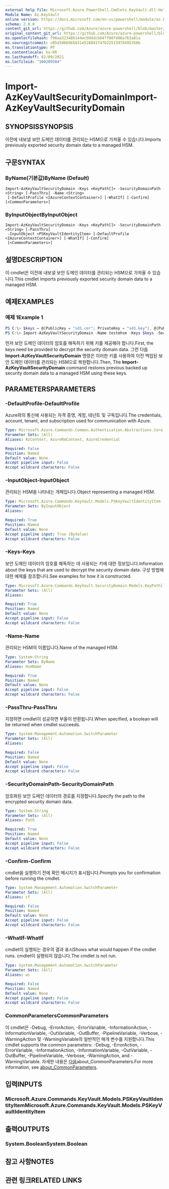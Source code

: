 ```yaml
---
external help file: Microsoft.Azure.PowerShell.Cmdlets.KeyVault.dll-Help.xml
Module Name: Az.KeyVault
online version: https://docs.microsoft.com/en-us/powershell/module/az.keyvault/import-azkeyvaultsecuritydomain
schema: 2.0.0
content_git_url: https://github.com/Azure/azure-powershell/blob/master/src/KeyVault/KeyVault/help/Import-AzKeyVaultSecurityDomain.md
original_content_git_url: https://github.com/Azure/azure-powershell/blob/master/src/KeyVault/KeyVault/help/Import-AzKeyVaultSecurityDomain.md
ms.openlocfilehash: f96aa323486144ec9d4dcb04ff00f408a763a81a
ms.sourcegitcommit: c05d3d669b5631e526841f47b22513d78495350b
ms.translationtype: MT
ms.contentlocale: ko-KR
ms.lasthandoff: 02/09/2021
ms.locfileid: "100209304"
---
```

# <span data-ttu-id="4f497-101">Import-AzKeyVaultSecurityDomain</span><span class="sxs-lookup"><span data-stu-id="4f497-101">Import-AzKeyVaultSecurityDomain</span></span>

## <span data-ttu-id="4f497-102">SYNOPSIS</span><span class="sxs-lookup"><span data-stu-id="4f497-102">SYNOPSIS</span></span>
<span data-ttu-id="4f497-103">이전에 내보낼 보안 도메인 데이터를 관리되는 HSM으로 가져올 수 있습니다.</span><span class="sxs-lookup"><span data-stu-id="4f497-103">Imports previously exported security domain data to a managed HSM.</span></span>

## <span data-ttu-id="4f497-104">구문</span><span class="sxs-lookup"><span data-stu-id="4f497-104">SYNTAX</span></span>

### <span data-ttu-id="4f497-105">ByName(기본값)</span><span class="sxs-lookup"><span data-stu-id="4f497-105">ByName (Default)</span></span>
```
Import-AzKeyVaultSecurityDomain -Keys <KeyPath[]> -SecurityDomainPath <String> [-PassThru] -Name <String>
 [-DefaultProfile <IAzureContextContainer>] [-WhatIf] [-Confirm] [<CommonParameters>]
```

### <span data-ttu-id="4f497-106">ByInputObject</span><span class="sxs-lookup"><span data-stu-id="4f497-106">ByInputObject</span></span>
```
Import-AzKeyVaultSecurityDomain -Keys <KeyPath[]> -SecurityDomainPath <String> [-PassThru]
 -InputObject <PSKeyVaultIdentityItem> [-DefaultProfile <IAzureContextContainer>] [-WhatIf] [-Confirm]
 [<CommonParameters>]
```

## <span data-ttu-id="4f497-107">설명</span><span class="sxs-lookup"><span data-stu-id="4f497-107">DESCRIPTION</span></span>
<span data-ttu-id="4f497-108">이 cmdlet은 이전에 내보낼 보안 도메인 데이터를 관리되는 HSM으로 가져올 수 있습니다.</span><span class="sxs-lookup"><span data-stu-id="4f497-108">This cmdlet imports previously exported security domain data to a managed HSM.</span></span>

## <span data-ttu-id="4f497-109">예제</span><span class="sxs-lookup"><span data-stu-id="4f497-109">EXAMPLES</span></span>

### <span data-ttu-id="4f497-110">예제 1</span><span class="sxs-lookup"><span data-stu-id="4f497-110">Example 1</span></span>
```powershell
PS C:\> $keys = @{PublicKey = "sd1.cer"; PrivateKey = "sd1.key"}, @{PublicKey = "sd2.cer"; PrivateKey = "sd2.key"}, @{PublicKey = "sd3.cer"; PrivateKey = "sd3.key"}
PS C:\> Import-AzKeyVaultSecurityDomain -Name testmhsm -Keys $keys -SecurityDomainPath {pathOfBackup}\sd.ps.json
```

<span data-ttu-id="4f497-111">먼저 보안 도메인 데이터의 암호를 해독하기 위해 키를 제공해야 합니다.</span><span class="sxs-lookup"><span data-stu-id="4f497-111">First, the keys need be provided to decrypt the security domain data.</span></span>
<span data-ttu-id="4f497-112">그런 다음 **Import-AzKeyVaultSecurityDomain** 명령은 이러한 키를 사용하여 이전 백업된 보안 도메인 데이터를 관리되는 HSM으로 복원합니다.</span><span class="sxs-lookup"><span data-stu-id="4f497-112">Then, The **Import-AzKeyVaultSecurityDomain** command restores previous backed up security domain data to a managed HSM using these keys.</span></span>

## <span data-ttu-id="4f497-113">PARAMETERS</span><span class="sxs-lookup"><span data-stu-id="4f497-113">PARAMETERS</span></span>

### <span data-ttu-id="4f497-114">-DefaultProfile</span><span class="sxs-lookup"><span data-stu-id="4f497-114">-DefaultProfile</span></span>
<span data-ttu-id="4f497-115">Azure와의 통신에 사용되는 자격 증명, 계정, 테넌트 및 구독입니다.</span><span class="sxs-lookup"><span data-stu-id="4f497-115">The credentials, account, tenant, and subscription used for communication with Azure.</span></span>

```yaml
Type: Microsoft.Azure.Commands.Common.Authentication.Abstractions.Core.IAzureContextContainer
Parameter Sets: (All)
Aliases: AzContext, AzureRmContext, AzureCredential

Required: False
Position: Named
Default value: None
Accept pipeline input: False
Accept wildcard characters: False
```

### <span data-ttu-id="4f497-116">-InputObject</span><span class="sxs-lookup"><span data-stu-id="4f497-116">-InputObject</span></span>
<span data-ttu-id="4f497-117">관리되는 HSM을 나타내는 개체입니다.</span><span class="sxs-lookup"><span data-stu-id="4f497-117">Object representing a managed HSM.</span></span>

```yaml
Type: Microsoft.Azure.Commands.KeyVault.Models.PSKeyVaultIdentityItem
Parameter Sets: ByInputObject
Aliases:

Required: True
Position: Named
Default value: None
Accept pipeline input: True (ByValue)
Accept wildcard characters: False
```

### <span data-ttu-id="4f497-118">-Keys</span><span class="sxs-lookup"><span data-stu-id="4f497-118">-Keys</span></span>
<span data-ttu-id="4f497-119">보안 도메인 데이터의 암호를 해독하는 데 사용되는 키에 대한 정보입니다.</span><span class="sxs-lookup"><span data-stu-id="4f497-119">Information about the keys that are used to decrypt the security domain data.</span></span>
<span data-ttu-id="4f497-120">구성 방법에 대한 예제를 참조합니다.</span><span class="sxs-lookup"><span data-stu-id="4f497-120">See examples for how it is constructed.</span></span>

```yaml
Type: Microsoft.Azure.Commands.KeyVault.SecurityDomain.Models.KeyPath[]
Parameter Sets: (All)
Aliases:

Required: True
Position: Named
Default value: None
Accept pipeline input: False
Accept wildcard characters: False
```

### <span data-ttu-id="4f497-121">-Name</span><span class="sxs-lookup"><span data-stu-id="4f497-121">-Name</span></span>
<span data-ttu-id="4f497-122">관리되는 HSM의 이름입니다.</span><span class="sxs-lookup"><span data-stu-id="4f497-122">Name of the managed HSM.</span></span>

```yaml
Type: System.String
Parameter Sets: ByName
Aliases: HsmName

Required: True
Position: Named
Default value: None
Accept pipeline input: False
Accept wildcard characters: False
```

### <span data-ttu-id="4f497-123">-PassThru</span><span class="sxs-lookup"><span data-stu-id="4f497-123">-PassThru</span></span>
<span data-ttu-id="4f497-124">지정하면 cmdlet이 성공하면 부울이 반환됩니다.</span><span class="sxs-lookup"><span data-stu-id="4f497-124">When specified, a boolean will be returned when cmdlet succeeds.</span></span>

```yaml
Type: System.Management.Automation.SwitchParameter
Parameter Sets: (All)
Aliases:

Required: False
Position: Named
Default value: None
Accept pipeline input: False
Accept wildcard characters: False
```

### <span data-ttu-id="4f497-125">-SecurityDomainPath</span><span class="sxs-lookup"><span data-stu-id="4f497-125">-SecurityDomainPath</span></span>
<span data-ttu-id="4f497-126">암호화된 보안 도메인 데이터의 경로를 지정합니다.</span><span class="sxs-lookup"><span data-stu-id="4f497-126">Specify the path to the encrypted security domain data.</span></span>

```yaml
Type: System.String
Parameter Sets: (All)
Aliases: Path

Required: True
Position: Named
Default value: None
Accept pipeline input: False
Accept wildcard characters: False
```

### <span data-ttu-id="4f497-127">-Confirm</span><span class="sxs-lookup"><span data-stu-id="4f497-127">-Confirm</span></span>
<span data-ttu-id="4f497-128">cmdlet을 실행하기 전에 확인 메시지가 표시됩니다.</span><span class="sxs-lookup"><span data-stu-id="4f497-128">Prompts you for confirmation before running the cmdlet.</span></span>

```yaml
Type: System.Management.Automation.SwitchParameter
Parameter Sets: (All)
Aliases: cf

Required: False
Position: Named
Default value: None
Accept pipeline input: False
Accept wildcard characters: False
```

### <span data-ttu-id="4f497-129">-WhatIf</span><span class="sxs-lookup"><span data-stu-id="4f497-129">-WhatIf</span></span>
<span data-ttu-id="4f497-130">cmdlet이 실행되는 경우의 결과 표시</span><span class="sxs-lookup"><span data-stu-id="4f497-130">Shows what would happen if the cmdlet runs.</span></span>
<span data-ttu-id="4f497-131">cmdlet이 실행되지 않습니다.</span><span class="sxs-lookup"><span data-stu-id="4f497-131">The cmdlet is not run.</span></span>

```yaml
Type: System.Management.Automation.SwitchParameter
Parameter Sets: (All)
Aliases: wi

Required: False
Position: Named
Default value: None
Accept pipeline input: False
Accept wildcard characters: False
```

### <span data-ttu-id="4f497-132">CommonParameters</span><span class="sxs-lookup"><span data-stu-id="4f497-132">CommonParameters</span></span>
<span data-ttu-id="4f497-133">이 cmdlet은 -Debug, -ErrorAction, -ErrorVariable, -InformationAction, -InformationVariable, -OutVariable, -OutBuffer, -PipelineVariable, -Verbose, -WarningAction 및 -WarningVariable의 일반적인 매개 변수를 지원합니다.</span><span class="sxs-lookup"><span data-stu-id="4f497-133">This cmdlet supports the common parameters: -Debug, -ErrorAction, -ErrorVariable, -InformationAction, -InformationVariable, -OutVariable, -OutBuffer, -PipelineVariable, -Verbose, -WarningAction, and -WarningVariable.</span></span> <span data-ttu-id="4f497-134">자세한 내용은 [다음](http://go.microsoft.com/fwlink/?LinkID=113216)about_CommonParameters.</span><span class="sxs-lookup"><span data-stu-id="4f497-134">For more information, see [about_CommonParameters](http://go.microsoft.com/fwlink/?LinkID=113216).</span></span>

## <span data-ttu-id="4f497-135">입력</span><span class="sxs-lookup"><span data-stu-id="4f497-135">INPUTS</span></span>

### <span data-ttu-id="4f497-136">Microsoft.Azure.Commands.KeyVault.Models.PSKeyVaultIdentityItem</span><span class="sxs-lookup"><span data-stu-id="4f497-136">Microsoft.Azure.Commands.KeyVault.Models.PSKeyVaultIdentityItem</span></span>

## <span data-ttu-id="4f497-137">출력</span><span class="sxs-lookup"><span data-stu-id="4f497-137">OUTPUTS</span></span>

### <span data-ttu-id="4f497-138">System.Boolean</span><span class="sxs-lookup"><span data-stu-id="4f497-138">System.Boolean</span></span>

## <span data-ttu-id="4f497-139">참고 사항</span><span class="sxs-lookup"><span data-stu-id="4f497-139">NOTES</span></span>

## <span data-ttu-id="4f497-140">관련 링크</span><span class="sxs-lookup"><span data-stu-id="4f497-140">RELATED LINKS</span></span>
